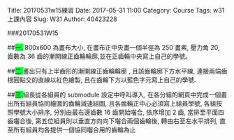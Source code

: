 Title: 20170531w15練習
Date: 2017-05-31 11:00
Category: Course
Tags: w31上課內容
Slug: W31
Author: 40423228

###20170531W15

<!-- PELICAN_END_SUMMARY -->

##<span style="background-color: #00ff37">一.</span> 800x600 為畫布大小, 在畫布正中央畫一個半徑為 250 畫素, 壓力角 20, 齒數為 36 齒的漸開線正齒輪輪廓,並在正齒輪中央寫上自己的學號。
 
<!-- 導入 Brython 標準程式庫 -->

<script src="../data/Brython-3.3.1/brython.js"></script>
<script src="../data/Brython-3.3.1/brython_stdlib.js"></script>
 
<!-- 啟動 Brython -->
<script>
window.onload=function(){
// 設定 data/py 為共用程式路徑
brython({debug:1, pythonpath:['./../data/py']});
}
</script>
 
 <!-- 以下實際利用  Brython 繪圖-->
<canvas id="onegear2" width="800" height="600"></canvas>
<div id="onegear_div" width="800" height="20"></div>
 
<script type="text/python3">
from browser import document as doc
import math
# deg 為角度轉為徑度的轉換因子
deg = math.pi/180.
# 定義 Spur 類別
class Spur(object):
    def __init__(self, ctx):
        self.ctx = ctx
 
    def create_line(self, x1, y1, x2, y2, width=3, fill="red"):
        self.ctx.beginPath()
        self.ctx.lineWidth = width
        self.ctx.moveTo(x1, y1)
        self.ctx.lineTo(x2, y2)
        self.ctx.strokeStyle = fill
        self.ctx.stroke()
    #
    # 定義一個繪正齒輪的繪圖函式
    # midx 為齒輪圓心 x 座標
    # midy 為齒輪圓心 y 座標
    # rp 為節圓半徑, n 為齒數
    # pa 為壓力角 (deg)
    # rot 為旋轉角 (deg)
    # 已經針對 n 大於等於 52 齒時的繪圖錯誤修正, 因為 base circle 與齒根圓大小必須進行判斷
    def Gear(self, midx, midy, rp, n=20, pa=20, color="black"):
        # 齒輪漸開線分成 15 線段繪製
        imax = 15
        # 在輸入的畫布上繪製直線, 由圓心到節圓 y 軸頂點畫一直線
        self.create_line(midx-rp, midy, midx+rp, midy)
        #繪製一垂直於上述的線
        self.create_line(midx, midy-rp, midx, midy+rp)
        # 畫出 rp 圓, 畫圓函式尚未定義
        #create_oval(midx-rp, midy-rp, midx+rp, midy+rp, width=2)
        # a 為模數 (代表公制中齒的大小), 模數為節圓直徑(稱為節徑)除以齒數
        # 模數也就是齒冠大小
        a=2*rp/n
        # d 為齒根大小, 為模數的 1.157 或 1.25倍, 這裡採 1.25 倍
        d=2.5*rp/n
        # ra 為齒輪的外圍半徑
        ra=rp+a
        # 畫出 ra 圓, 畫圓函式尚未定義
        #create_oval(midx-ra, midy-ra, midx+ra, midy+ra, width=2)
        # rb 則為齒輪的基圓半徑
        # 基圓為漸開線長齒之基準圓
        rb=rp*math.cos(pa*deg)
        # 畫出 rb 圓 (基圓), 畫圓函式尚未定義
        #create_oval(midx-rb, midy-rb, midx+rb, midy+rb, width=1)
        # rd 為齒根圓半徑
        rd=rp-d
        # 當 rd 大於 rb 時, 漸開線並非畫至 rb, 而是 rd
        # 畫出 rd 圓 (齒根圓), 畫圓函式尚未定義
        #create_oval(midx-rd, midy-rd, midx+rd, midy+rd, width=1)
        # dr 則為基圓到齒頂圓半徑分成 imax 段後的每段半徑增量大小
        # 將圓弧分成 imax 段來繪製漸開線
        # 當 rd 大於 rb 時, 漸開線並非畫至 rb, 而是 rd
        if rd>rb:
            dr = (ra-rd)/imax
        else:
            dr=(ra-rb)/imax
        # tan(pa*deg)-pa*deg 為漸開線函數
        sigma=math.pi/(2*n)+math.tan(pa*deg)-pa*deg
        for j in range(n):
            ang=-2.*j*math.pi/n+sigma
            ang2=2.*j*math.pi/n+sigma
            lxd=midx+rd*math.sin(ang2-2.*math.pi/n)
            lyd=midy-rd*math.cos(ang2-2.*math.pi/n)
            for i in range(imax+1):
                # 當 rd 大於 rb 時, 漸開線並非畫至 rb, 而是 rd
                if rd>rb:
                    r=rd+i*dr
                else:
                    r=rb+i*dr
                theta=math.sqrt((r*r)/(rb*rb)-1.)
                alpha=theta-math.atan(theta)
                xpt=r*math.sin(alpha-ang)
                ypt=r*math.cos(alpha-ang)
                xd=rd*math.sin(-ang)
                yd=rd*math.cos(-ang)
                # i=0 時, 繪線起點由齒根圓上的點, 作為起點
                if(i==0):
                    last_x = midx+xd
                    last_y = midy-yd
                # 由左側齒根圓作為起點, 除第一點 (xd,yd) 齒根圓上的起點外, 其餘的 (xpt,ypt)則為漸開線上的分段點
                self.create_line((midx+xpt),(midy-ypt),(last_x),(last_y),fill=color)
                # 最後一點, 則為齒頂圓
                if(i==imax):
                    lfx=midx+xpt
                    lfy=midy-ypt
                last_x = midx+xpt
                last_y = midy-ypt
            # the line from last end of dedendum point to the recent
            # end of dedendum point
            # lxd 為齒根圓上的左側 x 座標, lyd 則為 y 座標
            # 下列為齒根圓上用來近似圓弧的直線
            self.create_line((lxd),(lyd),(midx+xd),(midy-yd),fill=color)
            for i in range(imax+1):
                # 當 rd 大於 rb 時, 漸開線並非畫至 rb, 而是 rd
                if rd>rb:
                    r=rd+i*dr
                else:
                    r=rb+i*dr
                theta=math.sqrt((r*r)/(rb*rb)-1.)
                alpha=theta-math.atan(theta)
                xpt=r*math.sin(ang2-alpha)
                ypt=r*math.cos(ang2-alpha)
                xd=rd*math.sin(ang2)
                yd=rd*math.cos(ang2)
                # i=0 時, 繪線起點由齒根圓上的點, 作為起點
                if(i==0):
                    last_x = midx+xd
                    last_y = midy-yd
                # 由右側齒根圓作為起點, 除第一點 (xd,yd) 齒根圓上的起點外, 其餘的 (xpt,ypt)則為漸開線上的分段點
                self.create_line((midx+xpt),(midy-ypt),(last_x),(last_y),fill=color)
                # 最後一點, 則為齒頂圓
                if(i==imax):
                    rfx=midx+xpt
                    rfy=midy-ypt
                last_x = midx+xpt
                last_y = midy-ypt
            # lfx 為齒頂圓上的左側 x 座標, lfy 則為 y 座標
            # 下列為齒頂圓上用來近似圓弧的直線
            self.create_line(lfx,lfy,rfx,rfy,fill=color)
canvas = doc['onegear2']
ctx = canvas.getContext("2d")
x = (canvas.width)/2
y = (canvas.height)/2
r = 250
# 齒數
n = 36
# 壓力角
pa = 20
# 旋轉角
rot = pa
Spur(ctx).Gear(x, y, r, n, pa, "blue")
ctx.beginPath()
ctx.fillStyle = "#99DD00"
ctx.font = "50px ScriptS"
ctx.fillText("40423228 ",300,315)
ctx.stroke()
</script>

##<span style="background-color: #00ff37">二.</span>畫出只有上半齒形的漸開線正齒輪輪廓 , 且該齒輪廓下方水平線, 連接兩端齒根圓點交的直線以紅色繪製, 且在齒輪下方以藍色字元寫上自己的學號.

<!-- 以下實際利用  Brython 繪圖-->
<canvas id="onegear" width="800" height="600"></canvas>
<div id="onegear_div" width="800" height="20"></div>
 
<script type="text/python3">
from browser import document as doc
import math
# deg 為角度轉為徑度的轉換因子
deg = math.pi/10.
# 定義 Spur 類別
class Spur(object):
    def __init__(self, ctx):
        self.ctx = ctx
 
    def create_line(self, x1, y1, x2, y2, width=3, fill="red"):
        self.ctx.beginPath()
        self.ctx.lineWidth = width
        self.ctx.moveTo(x1, y1)
        self.ctx.lineTo(x2, y2)
        self.ctx.strokeStyle = fill
        self.ctx.stroke()
    #
    # 定義一個繪正齒輪的繪圖函式
    # midx 為齒輪圓心 x 座標
    # midy 為齒輪圓心 y 座標
    # rp 為節圓半徑, n 為齒數
    # pa 為壓力角 (deg)
    # rot 為旋轉角 (deg)
    # 已經針對 n 大於等於 52 齒時的繪圖錯誤修正, 因為 base circle 與齒根圓大小必須進行判斷
    def Gear(self, midx, midy, rp, n=20, pa=20, color="black"):
        # 齒輪漸開線分成 15 線段繪製
        imax = 15
        # 在輸入的畫布上繪製直線, 由圓心到節圓 y 軸頂點畫一直線
        self.create_line(midx, midy, midx+rp, midy)
        #繪製一垂直於上述的線
        self.create_line(midx, midy-rp, midx, midy+rp)
        # 畫出 rp 圓, 畫圓函式尚未定義
        #create_oval(midx-rp, midy-rp, midx+rp, midy+rp, width=2)
        # a 為模數 (代表公制中齒的大小), 模數為節圓直徑(稱為節徑)除以齒數
        # 模數也就是齒冠大小
        a=2*rp/n
        # d 為齒根大小, 為模數的 1.157 或 1.25倍, 這裡採 1.25 倍
        d=2.5*rp/n
        # ra 為齒輪的外圍半徑
        ra=rp+a
        # 畫出 ra 圓, 畫圓函式尚未定義
        #create_oval(midx-ra, midy-ra, midx+ra, midy+ra, width=1)
        # rb 則為齒輪的基圓半徑
        # 基圓為漸開線長齒之基準圓
        rb=rp*math.cos(pa*deg)
        # 畫出 rb 圓 (基圓), 畫圓函式尚未定義
        #create_oval(midx-rb, midy-rb, midx+rb, midy+rb, width=1)
        # rd 為齒根圓半徑
        rd=rp-d
        # 當 rd 大於 rb 時, 漸開線並非畫至 rb, 而是 rd
        # 畫出 rd 圓 (齒根圓), 畫圓函式尚未定義
        #create_oval(midx-rd, midy-rd, midx+rd, midy+rd, width=1)
        # dr 則為基圓到齒頂圓半徑分成 imax 段後的每段半徑增量大小
        # 將圓弧分成 imax 段來繪製漸開線
        # 當 rd 大於 rb 時, 漸開線並非畫至 rb, 而是 rd
        if rd>rb:
            dr = (ra-rd)/imax
        else:
            dr=(ra-rb)/imax
        # tan(pa*deg)-pa*deg 為漸開線函數
        sigma=math.pi/(2*n)+math.tan(pa*deg)-pa*deg
        for j in range(19):
            ang=-2.*j*math.pi/n+sigma
            ang2=2.*j*math.pi/n+sigma
            lxd=midx+rd*math.sin(ang2-2.*math.pi/n)
            lyd=midy-rd*math.cos(ang2-2.*math.pi/n)
            for i in range(imax+1):
                # 當 rd 大於 rb 時, 漸開線並非畫至 rb, 而是 rd
                if rd>rb:
                    r=rd+i*dr
                else:
                    r=rb+i*dr
                theta=math.sqrt((r*r)/(rb*rb)-1.)
                alpha=theta-math.atan(theta)
                xpt=r*math.sin(alpha-ang)
                ypt=r*math.cos(alpha-ang)
                xd=rd*math.sin(-ang)
                yd=rd*math.cos(-ang)
                # i=0 時, 繪線起點由齒根圓上的點, 作為起點
                if(i==0):
                    last_x = midx+xd
                    last_y = midy-yd
                # 由左側齒根圓作為起點, 除第一點 (xd,yd) 齒根圓上的起點外, 其餘的 (xpt,ypt)則為漸開線上的分段點
                self.create_line((midx+xpt),(midy-ypt),(last_x),(last_y),fill=color)
                # 最後一點, 則為齒頂圓
                if(i==imax):
                    lfx=midx+xpt
                    lfy=midy-ypt
                last_x = midx+xpt
                last_y = midy-ypt
            # the line from last end of dedendum point to the recent
            # end of dedendum point
            # lxd 為齒根圓上的左側 x 座標, lyd 則為 y 座標
            # 下列為齒根圓上用來近似圓弧的直線
            self.create_line((lxd),(lyd),(midx+xd),(midy-yd),fill=color)
            for i in range(imax+1):
                # 當 rd 大於 rb 時, 漸開線並非畫至 rb, 而是 rd
                if rd>rb:
                    r=rd+i*dr
                else:
                    r=rb+i*dr
                theta=math.sqrt((r*r)/(rb*rb)-1.)
                alpha=theta-math.atan(theta)
                xpt=r*math.sin(ang2-alpha)
                ypt=r*math.cos(ang2-alpha)
                xd=rd*math.sin(ang2)
                yd=rd*math.cos(ang2)
                # i=0 時, 繪線起點由齒根圓上的點, 作為起點
                if(i==0):
                    last_x = midx+xd
                    last_y = midy-yd
                # 由右側齒根圓作為起點, 除第一點 (xd,yd) 齒根圓上的起點外, 其餘的 (xpt,ypt)則為漸開線上的分段點
                self.create_line((midx+xpt),(midy-ypt),(last_x),(last_y),fill=color)
                # 最後一點, 則為齒頂圓
                if(i==imax):
                    rfx=midx+xpt
                    rfy=midy-ypt
                last_x = midx+xpt
                last_y = midy-ypt
            # lfx 為齒頂圓上的左側 x 座標, lfy 則為 y 座標
            # 下列為齒頂圓上用來近似圓弧的直線
            self.create_line(lfx,lfy,rfx,rfy,fill=color)
canvas = doc['onegear']
ctx = canvas.getContext("2d")
ctx.translate(110,800)
ctx.rotate(math.pi/-2)
x = (canvas.width)/2
y = (canvas.height)/2
r = 250
# 齒數
n = 36
# 壓力角
pa = 20
Spur(ctx).Gear(x, y, r, n, pa, "blue")
ctx.beginPath()
ctx.fillStyle = "#0000AA"
ctx.font = "50px ScriptS"
ctx.save();
ctx.translate(350, 200);
ctx.rotate(math.pi/2);
ctx.fillText("40423228", 0, 0);
ctx.stroke()
</script>

##<span style="background-color: #00ff37">三.</span>組長從各組員的 submodule 設定中呼叫導入, 在各分組的網頁中完成一個畫出所有組員協同繪圖的齒輪減速組圖, 且各齒輪正中心必須寫上組員學號, 各組按照學號大小排序, 分別由最右邊齒數 16 齒開始囓合, 依序增加 2 齒, 當排至平面四齒囓合後, 第五位組員則以垂直方向向下囓合兩個齒輪後, 轉由右至左水平排列, 直至所有組員均各提供一個協同囓合用的齒輪為止

<!-- 以下實際利用  Brython 繪圖齒輪組-->

<canvas id='gear3' width='800' height='600'></canvas>
 
<script type="text/python3">
# 導入 browser 模組中的 document, 並設為 doc 變數
from browser import document as doc
import math
# deg 為角度轉為徑度的轉換因子
deg = math.pi/180.
# 定義 Spur 類別
class Spur(object):
    def __init__(self, ctx):
        self.ctx = ctx
 
    def create_line(self, x1, y1, x2, y2, width=3, fill="red"):
        self.ctx.beginPath()
        self.ctx.lineWidth = width
        self.ctx.moveTo(x1, y1)
        self.ctx.lineTo(x2, y2)
        self.ctx.strokeStyle = fill
        self.ctx.stroke()
    #
    # 定義一個繪正齒輪的繪圖函式
    # midx 為齒輪圓心 x 座標
    # midy 為齒輪圓心 y 座標
    # rp 為節圓半徑, n 為齒數
    # pa 為壓力角 (deg)
    # rot 為旋轉角 (deg)
    # 已經針對 n 大於等於 52 齒時的繪圖錯誤修正, 因為 base circle 與齒根圓大小必須進行判斷
    def Gear(self, midx, midy, rp, n=20, pa=20, color="black"):
        # 齒輪漸開線分成 15 線段繪製
        imax = 15
        # 在輸入的畫布上繪製直線, 由圓心到節圓 y 軸頂點畫一直線
        self.create_line(midx, midy, midx, midy-rp)
        # 畫出 rp 圓, 畫圓函式尚未定義
        #create_oval(midx-rp, midy-rp, midx+rp, midy+rp, width=2)
        # a 為模數 (代表公制中齒的大小), 模數為節圓直徑(稱為節徑)除以齒數
        # 模數也就是齒冠大小
        a=2*rp/n
        # d 為齒根大小, 為模數的 1.157 或 1.25倍, 這裡採 1.25 倍
        d=2.5*rp/n
        # ra 為齒輪的外圍半徑
        ra=rp+a
        # 畫出 ra 圓, 畫圓函式尚未定義
        #create_oval(midx-ra, midy-ra, midx+ra, midy+ra, width=1)
        # rb 則為齒輪的基圓半徑
        # 基圓為漸開線長齒之基準圓
        rb=rp*math.cos(pa*deg)
        # 畫出 rb 圓 (基圓), 畫圓函式尚未定義
        #create_oval(midx-rb, midy-rb, midx+rb, midy+rb, width=1)
        # rd 為齒根圓半徑
        rd=rp-d
        # 當 rd 大於 rb 時, 漸開線並非畫至 rb, 而是 rd
        # 畫出 rd 圓 (齒根圓), 畫圓函式尚未定義
        #create_oval(midx-rd, midy-rd, midx+rd, midy+rd, width=1)
        # dr 則為基圓到齒頂圓半徑分成 imax 段後的每段半徑增量大小
        # 將圓弧分成 imax 段來繪製漸開線
        # 當 rd 大於 rb 時, 漸開線並非畫至 rb, 而是 rd
        if rd>rb:
            dr = (ra-rd)/imax
        else:
            dr=(ra-rb)/imax
        # tan(pa*deg)-pa*deg 為漸開線函數
        sigma=math.pi/(2*n)+math.tan(pa*deg)-pa*deg
        for j in range(n):
            ang=-2.*j*math.pi/n+sigma
            ang2=2.*j*math.pi/n+sigma
            lxd=midx+rd*math.sin(ang2-2.*math.pi/n)
            lyd=midy-rd*math.cos(ang2-2.*math.pi/n)
            for i in range(imax+1):
                # 當 rd 大於 rb 時, 漸開線並非畫至 rb, 而是 rd
                if rd>rb:
                    r=rd+i*dr
                else:
                    r=rb+i*dr
                theta=math.sqrt((r*r)/(rb*rb)-1.)
                alpha=theta-math.atan(theta)
                xpt=r*math.sin(alpha-ang)
                ypt=r*math.cos(alpha-ang)
                xd=rd*math.sin(-ang)
 
                yd=rd*math.cos(-ang)
                # i=0 時, 繪線起點由齒根圓上的點, 作為起點
                if(i==0):
                    last_x = midx+xd
                    last_y = midy-yd
                # 由左側齒根圓作為起點, 除第一點 (xd,yd) 齒根圓上的起點外, 其餘的 (xpt,ypt)則為漸開線上的分段點
                self.create_line((midx+xpt),(midy-ypt),(last_x),(last_y),fill=color)
                # 最後一點, 則為齒頂圓
                if(i==imax):
                    lfx=midx+xpt
                    lfy=midy-ypt
                last_x = midx+xpt
                last_y = midy-ypt
            # the line from last end of dedendum point to the recent
            # end of dedendum point
            # lxd 為齒根圓上的左側 x 座標, lyd 則為 y 座標
            # 下列為齒根圓上用來近似圓弧的直線
            self.create_line((lxd),(lyd),(midx+xd),(midy-yd),fill=color)
            for i in range(imax+1):
                # 當 rd 大於 rb 時, 漸開線並非畫至 rb, 而是 rd
                if rd>rb:
                    r=rd+i*dr
                else:
                    r=rb+i*dr
                theta=math.sqrt((r*r)/(rb*rb)-1.)
                alpha=theta-math.atan(theta)
                xpt=r*math.sin(ang2-alpha)
                ypt=r*math.cos(ang2-alpha)
                xd=rd*math.sin(ang2)
                yd=rd*math.cos(ang2)
                # i=0 時, 繪線起點由齒根圓上的點, 作為起點
                if(i==0):
                    last_x = midx+xd
                    last_y = midy-yd
                # 由右側齒根圓作為起點, 除第一點 (xd,yd) 齒根圓上的起點外, 其餘的 (xpt,ypt)則為漸開線上的分段點
                self.create_line((midx+xpt),(midy-ypt),(last_x),(last_y),fill=color)
                # 最後一點, 則為齒頂圓
                if(i==imax):
                    rfx=midx+xpt
                    rfy=midy-ypt
                last_x = midx+xpt
                last_y = midy-ypt
            # lfx 為齒頂圓上的左側 x 座標, lfy 則為 y 座標
            # 下列為齒頂圓上用來近似圓弧的直線
            self.create_line(lfx,lfy,rfx,rfy,fill=color)
 
# 準備在 id="gear3" 的 canvas 中繪圖
canvas = doc["gear3"]
ctx = canvas.getContext("2d")
 
# 模數決定齒的尺寸大小, 囓合齒輪組必須有相同的模數與壓力角
# 壓力角 pa 單位為角度
pa = 20
# 第1齒輪齒數
n_g1 = 16
# 第2齒輪齒數
n_g2 = 18
# 第3齒輪齒數
n_g3 = 20
# 第4齒輪齒數
n_g4 = 22
# m 為模數, 根據畫布的寬度, 計算適合的模數大小
m = (0.8*canvas.width)/(n_g1+n_g2+n_g3+n_g4)
# 根據模數 m, 計算各齒輪的節圓半徑
rp_g1 = m*n_g1/2
rp_g2 = m*n_g2/2
rp_g3 = m*n_g3/2
rp_g4 = m*n_g4/2
#單一正齒輪繪圖呼叫格式 Spur(ctx).Gear(x, y, r, n, pa, "blue")
# 開始繪製囓合齒輪輪廓
# 繪圖第1齒輪的圓心座標, 因為希望繪圖佔去 canvas.width 的 80%, 所以兩邊各預留 10% 距離
x_g1 = canvas.width*0.1+rp_g1
# y 方向繪圖區域上方預留 canvas.height 的 20%
y_g1 = canvas.height*0.2+rp_g1
# 第2齒輪的圓心座標, 假設排列成水平, 表示各齒輪圓心 y 座標相同
x_g2 = x_g1 + rp_g1 + rp_g2
y_g2 = y_g1
# 第3齒輪的圓心座標
x_g3 = x_g1 + rp_g1 + 2*rp_g2 + rp_g3
y_g3 = y_g1
# 第4齒輪的圓心座標
x_g4 = x_g1 + rp_g1 + 2*rp_g2 + 2*rp_g3+rp_g4
y_g4 = y_g1
 
# 將第1齒輪順時鐘轉 90 度, 也就是 math.pi/2
# 使用 ctx.save() 與 ctx.restore() 以確保各齒輪以相對座標進行旋轉繪圖
ctx.save()
# translate to the origin of second gear
ctx.translate(x_g1, y_g1)
# rotate to engage
ctx.rotate(math.pi/2)
# put it back
ctx.translate(-x_g1, -y_g1)
# 繪製第一個齒輪輪廓
Spur(ctx).Gear(x_g1, y_g1, rp_g1, n_g1, pa, "red")
ctx.restore()

ctx.beginPath()
ctx.fillStytle = "#0000ff"
ctx.font = "20px ScriptS"
ctx.fillText("40423222",x_g1-30,y_g1)
ctx.stroke()
 
# 將第2齒輪逆時鐘轉 90 度之後, 再多轉一齒, 以便與第1齒輪進行囓合
ctx.save()
# translate to the origin of second gear
ctx.translate(x_g2, y_g2)
# rotate to engage
ctx.rotate(-math.pi/2-math.pi/n_g2)
# put it back
ctx.translate(-x_g2, -y_g2)
Spur(ctx).Gear(x_g2, y_g2, rp_g2, n_g2, pa, "blue")
ctx.restore()

ctx.beginPath()
ctx.fillStytle = "#000000"
ctx.font = "20px ScriptS"
ctx.fillText("40423228",x_g2-30,y_g2)
ctx.stroke()
 
# 將第3齒輪逆時鐘轉 90 度之後, 再往回轉第2齒輪定位帶動轉角, 然後再逆時鐘多轉一齒, 以便與第2齒輪進行囓合
ctx.save()
# translate to the origin of second gear
ctx.translate(x_g3, y_g3)
# rotate to engage
# math.pi+math.pi/n_g2 為第2齒輪從順時鐘轉 90 度之後, 必須配合目前的標記線所作的齒輪 2 轉動角度, 要轉換到齒輪3 的轉動角度
# 必須乘上兩齒輪齒數的比例, 若齒輪2 大, 則齒輪3 會轉動較快
# 第1個 -math.pi/2 為將原先垂直的第3齒輪定位線逆時鐘旋轉 90 度
# -math.pi/n_g3 則是第3齒與第2齒定位線重合後, 必須再逆時鐘多轉一齒的轉角, 以便進行囓合
# (math.pi+math.pi/n_g2)*n_g2/n_g3 則是第2齒原定位線為順時鐘轉動 90 度, 
# 但是第2齒輪為了與第1齒輪囓合, 已經距離定位線, 多轉了 180 度, 再加上第2齒輪的一齒角度, 因為要帶動第3齒輪定位, 
# 這個修正角度必須要再配合第2齒與第3齒的轉速比加以轉換成第3齒輪的轉角, 因此乘上 n_g2/n_g3
ctx.rotate(-math.pi/2-math.pi/n_g3+(math.pi+math.pi/n_g2)*n_g2/n_g3)
# put it back
ctx.translate(-x_g3, -y_g3)
Spur(ctx).Gear(x_g3, y_g3, rp_g3, n_g3, pa, "yellow")
ctx.restore()

ctx.beginPath()
ctx.fillStytle = "#ff0000"
ctx.font = "20px ScriptS"
ctx.fillText("40423245",x_g3-30,y_g3)
ctx.stroke()

# 將第4齒輪逆時鐘轉 90 度之後, 再往回轉第3齒輪定位帶動轉角, 然後再逆時鐘多轉一齒, 以便與第3齒輪進行囓合
ctx.save()
# translate to the origin of second gear
ctx.translate(x_g4, y_g4)
# rotate to engage
ctx.rotate(-math.pi/2-math.pi/n_g4+(math.pi+math.pi/n_g2)*n_g2/n_g3+(math.pi+math.pi/n_g3)*n_g3/n_g4)
# put it back
ctx.translate(-x_g4, -y_g4)
Spur(ctx).Gear(x_g4, y_g4, rp_g4, n_g4, pa, "purple")
ctx.restore()

ctx.beginPath()
ctx.fillStytle = "#008000"
ctx.font = "20px ScriptS"
ctx.fillText("40423248",x_g4-30,y_g4)
ctx.stroke()
</script>
